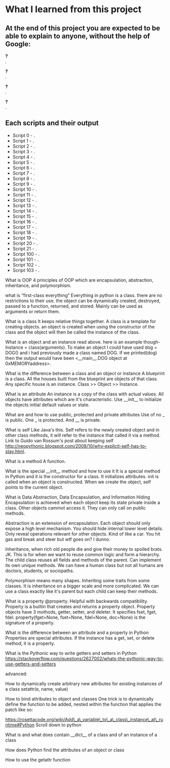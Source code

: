 # What I learned from this project  
At the end of this project you are expected to be able to explain to anyone, without the help of Google:  
---   

**?**  
*.*  


**?**  
*.*  


**?**  
*.*  


**?**  
*.*  


## Each scripts and their output  
* Script 0 - .    
* Script 1 - .  
* Script 2 - .  
* Script 3 - .  
* Script 4 - .  
* Script 5 - .  
* Script 6 - .  
* Script 7 - .  
* Script 8 - .  
* Script 9 - .  
* Script 10 - .  
* Script 11 - .  
* Script 12 - .  
* Script 13 - .  
* Script 14 - .  
* Script 15 - .  
* Script 16 - .  
* Script 17 - .  
* Script 18 - .  
* Script 19 - .  
* Script 20 - .  
* Script 21 - .  
* Script 100 - .    
* Script 101 - .    
* Script 102 - .    
* Script 103 - .    




What is OOP
4 principles of OOP which are encapsulation, abstraction, inheritance, and polymorphism.


what is “first-class everything”
Everything in python is a class. there are no restrictions to their use. the object can be dynamically created, destroyed, passed to a function, returned, and stored.
Mainly can be used as arguments or return them.


What is a class
It keeps relative things together. A class is a template for creating objects. 
an object is created when using the constructor of the class and the object will then be called the instance of the class.


What is an object and an instance
read above. here is an example though- Instance = class(arguments). To make an object I could have used dog = DOG() and i had previously made a class named DOG. If we printed(dog) then the output would have been <\_\_main\_\_.DOG object at 0xMEMORYaddress>.


What is the difference between a class and an object or instance
A blueprint is a class. All the houses built from the blueprint are objects of that class. Any specific house is an instance.
Class >> Object >> Instance.


What is an attribute
An instance is a copy of the class with actual values. All objects have attributes which are it's characteristic. 
Use \_\_init\_\_ to initialize the objects initial default values or state.


What are and how to use public, protected and private attributes
Use of no \_ is public. One \_ is protected. And \_\_ is private.


What is self
Like Java's this. Self refers to the newly created object and in other class methods, it will refer to the instance that called it via a method.
Link to Guido van Rossum's post about keeping self http://neopythonic.blogspot.com/2008/10/why-explicit-self-has-to-stay.html.


What is a method
A function.


What is the special \_\_init\_\_ method and how to use it
It is a special method in Python and it is the constructor for a class.
It initializes attributes. init is called when an object is constructed.
When we create the object, self points to the current object.

What is Data Abstraction, Data Encapsulation, and Information Hiding
Encapsulation is achieved when each object keep its state private inside a class.
Other objects cammot access it. They can only call on public methods. 

Abstraction is an extension of encapsulation. Each object should only expose a high level mechanism. You should hide internal lower level details. Only reveal operations relevant for other objects. Kind of like a car. You hit gas and break and steer but wtf goes on? I dunno.

Inheritance, when rich old people die and give their money to spoiled brats. JK. This is for when we want to reuse common logic and form a hierarchy. The child class reuses all fields and methods of the parent. Can implement its own unique methods. We can have a human class but not all humans are doctors, students, or sociopaths.

Polymorphism means many shapes. Inheriting some traits from some classes. It is inheritance on a bigger scale and more complicated. We can use a class exactly like it's parent but each child can keep their methods.

What is a property
@property. Helpful with backwards compatibility. Property is a builtin that creates and returns a property object. 
Property objects have 3 mothods, getter, setter, and deleter. It specifies fset, fget, fdel.
property(fget=None, fset=None, fdel=None, doc=None) is the signature of a property.


What is the difference between an attribute and a property in Python
Properties are special attributes. If the instance has a get, set, or delete method, it is a property.


What is the Pythonic way to write getters and setters in Python
https://stackoverflow.com/questions/2627002/whats-the-pythonic-way-to-use-getters-and-setters


advanced:


How to dynamically create arbitrary new attributes for existing instances of a class
setattr(e, name, value)


How to bind attributes to object and classes
One trick is to dynamically define the function to be added, nested within the function that applies the patch like so:

https://rosettacode.org/wiki/Add\_a\_variable\_to\_a\_class\_instance\_at\_runtime#Python
Scroll down to python


What is and what does contain \_\_dict\_\_ of a class and of an instance of a class


How does Python find the attributes of an object or class


How to use the getattr function
